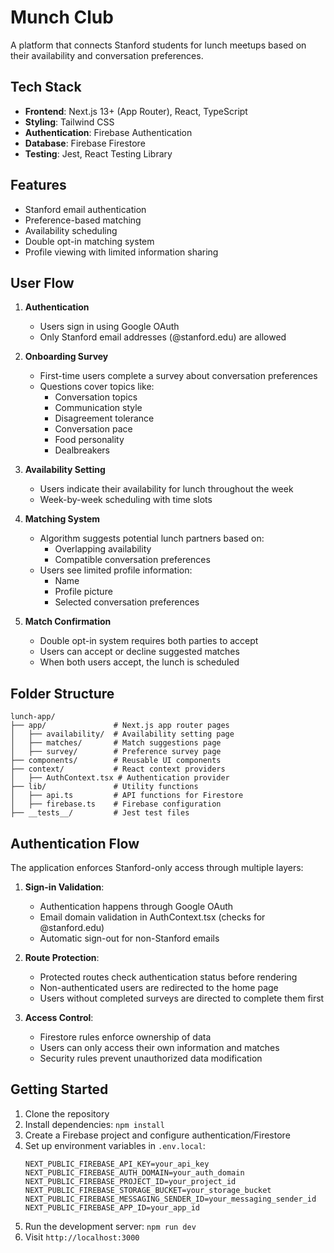 # Munch Club

A platform that connects Stanford students for lunch meetups based on their availability and conversation preferences.

## Tech Stack

- **Frontend**: Next.js 13+ (App Router), React, TypeScript
- **Styling**: Tailwind CSS
- **Authentication**: Firebase Authentication
- **Database**: Firebase Firestore
- **Testing**: Jest, React Testing Library

## Features

- Stanford email authentication
- Preference-based matching
- Availability scheduling
- Double opt-in matching system
- Profile viewing with limited information sharing

## User Flow

1. **Authentication**

   - Users sign in using Google OAuth
   - Only Stanford email addresses (@stanford.edu) are allowed

2. **Onboarding Survey**

   - First-time users complete a survey about conversation preferences
   - Questions cover topics like:
     - Conversation topics
     - Communication style
     - Disagreement tolerance
     - Conversation pace
     - Food personality
     - Dealbreakers

3. **Availability Setting**

   - Users indicate their availability for lunch throughout the week
   - Week-by-week scheduling with time slots

4. **Matching System**

   - Algorithm suggests potential lunch partners based on:
     - Overlapping availability
     - Compatible conversation preferences
   - Users see limited profile information:
     - Name
     - Profile picture
     - Selected conversation preferences

5. **Match Confirmation**
   - Double opt-in system requires both parties to accept
   - Users can accept or decline suggested matches
   - When both users accept, the lunch is scheduled

## Folder Structure

```
lunch-app/
├── app/               # Next.js app router pages
│   ├── availability/  # Availability setting page
│   ├── matches/       # Match suggestions page
│   ├── survey/        # Preference survey page
├── components/        # Reusable UI components
├── context/           # React context providers
│   ├── AuthContext.tsx # Authentication provider
├── lib/               # Utility functions
│   ├── api.ts         # API functions for Firestore
│   ├── firebase.ts    # Firebase configuration
├── __tests__/         # Jest test files
```

## Authentication Flow

The application enforces Stanford-only access through multiple layers:

1. **Sign-in Validation**:

   - Authentication happens through Google OAuth
   - Email domain validation in AuthContext.tsx (checks for @stanford.edu)
   - Automatic sign-out for non-Stanford emails

2. **Route Protection**:

   - Protected routes check authentication status before rendering
   - Non-authenticated users are redirected to the home page
   - Users without completed surveys are directed to complete them first

3. **Access Control**:
   - Firestore rules enforce ownership of data
   - Users can only access their own information and matches
   - Security rules prevent unauthorized data modification

## Getting Started

1. Clone the repository
2. Install dependencies: `npm install`
3. Create a Firebase project and configure authentication/Firestore
4. Set up environment variables in `.env.local`:
   ```
   NEXT_PUBLIC_FIREBASE_API_KEY=your_api_key
   NEXT_PUBLIC_FIREBASE_AUTH_DOMAIN=your_auth_domain
   NEXT_PUBLIC_FIREBASE_PROJECT_ID=your_project_id
   NEXT_PUBLIC_FIREBASE_STORAGE_BUCKET=your_storage_bucket
   NEXT_PUBLIC_FIREBASE_MESSAGING_SENDER_ID=your_messaging_sender_id
   NEXT_PUBLIC_FIREBASE_APP_ID=your_app_id
   ```
5. Run the development server: `npm run dev`
6. Visit `http://localhost:3000`
